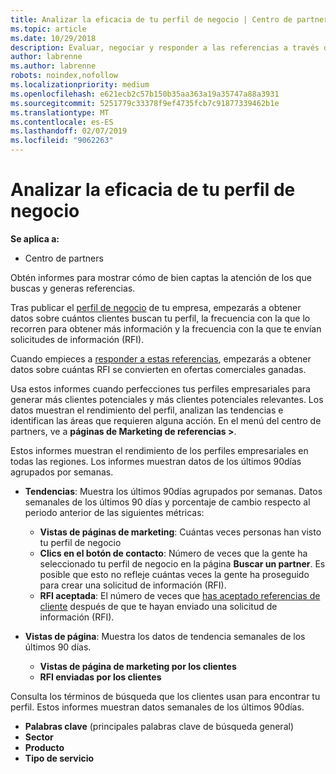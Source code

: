 ```yaml
---
title: Analizar la eficacia de tu perfil de negocio | Centro de partners
ms.topic: article
ms.date: 10/29/2018
description: Evaluar, negociar y responder a las referencias a través del Centro de partners.
author: labrenne
ms.author: labrenne
robots: noindex,nofollow
ms.localizationpriority: medium
ms.openlocfilehash: e621ecb2c57b150b35aa363a19a35747a88a3931
ms.sourcegitcommit: 5251779c33378f9ef4735fcb7c91877339462b1e
ms.translationtype: MT
ms.contentlocale: es-ES
ms.lasthandoff: 02/07/2019
ms.locfileid: "9062263"
---
```

# <a name="analyze-the-effectiveness-of-your-business-profile"></a>Analizar la eficacia de tu perfil de negocio
<!-- 
https://go.microsoft.com/fwlink/?linkid=849120
-->

**Se aplica a:**

-  Centro de partners

Obtén informes para mostrar cómo de bien captas la atención de los que buscas y generas referencias.

Tras publicar el [perfil de negocio](create-a-marketing-profile.md) de tu empresa, empezarás a obtener datos sobre cuántos clientes buscan tu perfil, la frecuencia con la que lo recorren para obtener más información y la frecuencia con la que te envían solicitudes de información (RFI). 

Cuando empieces a [responder a estas referencias](responding-to-referrals.md), empezarás a obtener datos sobre cuántas RFI se convierten en ofertas comerciales ganadas.

Usa estos informes cuando perfecciones tus perfiles empresariales para generar más clientes potenciales y más clientes potenciales relevantes. Los datos muestran el rendimiento del perfil, analizan las tendencias e identifican las áreas que requieren alguna acción. En el menú del centro de partners, ve a **páginas de Marketing de referencias >**.

Estos informes muestran el rendimiento de los perfiles empresariales en todas las regiones. Los informes muestran datos de los últimos 90días agrupados por semanas.

*  **Tendencias**: Muestra los últimos 90días agrupados por semanas. Datos semanales de los últimos 90 días y porcentaje de cambio respecto al periodo anterior de las siguientes métricas:

   * **Vistas de páginas de marketing**: Cuántas veces personas han visto tu perfil de negocio
   * **Clics en el botón de contacto**: Número de veces que la gente ha seleccionado tu perfil de negocio en la página **Buscar un partner**. Es posible que esto no refleje cuántas veces la gente ha proseguido para crear una solicitud de información (RFI).
   * **RFI aceptada**: El número de veces que [has aceptado referencias de cliente](responding-to-referrals.md) después de que te hayan enviado una solicitud de información (RFI).


*  **Vistas de página**: Muestra los datos de tendencia semanales de los últimos 90 días.
   *  **Vistas de página de marketing por los clientes**
   *  **RFI enviadas por los clientes**

Consulta los términos de búsqueda que los clientes usan para encontrar tu perfil. Estos informes muestran datos semanales de los últimos 90días.

*  **Palabras clave** (principales palabras clave de búsqueda general) 
*  **Sector**
*  **Producto**
*  **Tipo de servicio**

